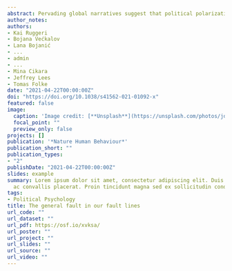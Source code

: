 ```yaml
---
abstract: Pervading global narratives suggest that political polarization is increasing, yet the accuracy of such group meta-perceptions has been drawn into question. A recent US study suggests that these beliefs are inaccurate and drive polarized beliefs about out-groups. However, it also found that informing people of inaccuracies reduces those negative beliefs. In this work, we explore whether these results generalize to other countries. To achieve this, we replicate two of the original experiments with 10,207 participants across 26 countries. We focus on local group divisions, which we refer to as fault lines. We find broad generalizability for both inaccurate meta-perceptions and reduced negative motive attribution through a simple disclosure intervention. We conclude that inaccurate and negative group meta-perceptions are exhibited in myriad contexts and that informing individuals of their misperceptions can yield positive benefits for intergroup relations. Such generalizability highlights a robust phenomenon with implications for political discourse worldwide.
author_notes:
authors:
- Kai Ruggeri
- Bojana Većkalov
- Lana Bojanić
- ...
- admin
- ...
- Mina Cikara
- Jeffrey Lees
- Tomas Folke
date: "2021-04-22T00:00:00Z"
doi: "https://doi.org/10.1038/s41562-021-01092-x"
featured: false
image:
  caption: 'Image credit: [**Unsplash**](https://unsplash.com/photos/jdD8gXaTZsc)'
  focal_point: ""
  preview_only: false
projects: []
publication: '*Nature Human Behaviour*'
publication_short: ""
publication_types:
- "2"
publishDate: "2021-04-22T00:00:00Z"
slides: example
summary: Lorem ipsum dolor sit amet, consectetur adipiscing elit. Duis posuere tellus
  ac convallis placerat. Proin tincidunt magna sed ex sollicitudin condimentum.
tags:
- Political Psychology
title: The general fault in our fault lines
url_code: ""
url_dataset: ""
url_pdf: https://osf.io/xvksa/
url_poster: ""
url_project: ""
url_slides: ""
url_source: ""
url_video: ""
---
```


